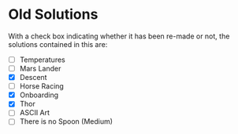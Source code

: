 # Old Solutions

With a check box indicating whether it has been re-made or not, the solutions contained in this are:

- [ ] Temperatures
- [ ] Mars Lander
- [x] Descent
- [ ] Horse Racing
- [x] Onboarding
- [x] Thor
- [ ] ASCII Art
- [ ] There is no Spoon (Medium)
